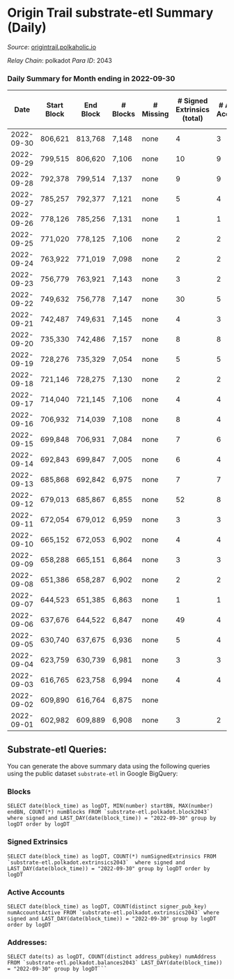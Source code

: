 # Origin Trail substrate-etl Summary (Daily)

_Source_: [origintrail.polkaholic.io](https://origintrail.polkaholic.io)

*Relay Chain*: polkadot
*Para ID*: 2043



### Daily Summary for Month ending in 2022-09-30


| Date | Start Block | End Block | # Blocks | # Missing | # Signed Extrinsics (total) | # Active Accounts | # Addresses with Balances | # Events | # Transfers | # XCM Transfers In | # XCM Transfers Out |
| ---- | ----------- | --------- | -------- | --------- | --------------------------- | ----------------- | ------------------------- | -------- | ----------- | ------------------ | ------------------- |
| 2022-09-30 | 806,621 | 813,768 | 7,148 | none | 4 | 3 | 2,986 | 14,452 | 116  |   |   |
| 2022-09-29 | 799,515 | 806,620 | 7,106 | none | 10 | 9 |  | 14,572 | 266  |   |   |
| 2022-09-28 | 792,378 | 799,514 | 7,137 | none | 9 | 9 |  | 14,624 | 263  |   |   |
| 2022-09-27 | 785,257 | 792,377 | 7,121 | none | 5 | 4 |  | 14,416 | 125  |   |   |
| 2022-09-26 | 778,126 | 785,256 | 7,131 | none | 1 | 1 |  | 14,304 | 29  |   |   |
| 2022-09-25 | 771,020 | 778,125 | 7,106 | none | 2 | 2 |  | 14,292 | 58  |   |   |
| 2022-09-24 | 763,922 | 771,019 | 7,098 | none | 2 | 2 |  | 14,275 | 58  |   |   |
| 2022-09-23 | 756,779 | 763,921 | 7,143 | none | 3 | 2 |  | 14,404 | 87  |   |   |
| 2022-09-22 | 749,632 | 756,778 | 7,147 | none | 30 | 5 |  | 14,777 | 205  |   |   |
| 2022-09-21 | 742,487 | 749,631 | 7,145 | none | 4 | 3 |  | 14,420 | 90  |   |   |
| 2022-09-20 | 735,330 | 742,486 | 7,157 | none | 8 | 8 |  | 14,624 | 233  |   |   |
| 2022-09-19 | 728,276 | 735,329 | 7,054 | none | 5 | 5 |  | 14,297 | 140  |   |   |
| 2022-09-18 | 721,146 | 728,275 | 7,130 | none | 2 | 2 |  | 14,340 | 59  |   |   |
| 2022-09-17 | 714,040 | 721,145 | 7,106 | none | 4 | 4 |  | 14,368 | 117  |   |   |
| 2022-09-16 | 706,932 | 714,039 | 7,108 | none | 8 | 4 |  | 14,476 | 186  |   |   |
| 2022-09-15 | 699,848 | 706,931 | 7,084 | none | 7 | 6 |  | 14,415 | 181  |   |   |
| 2022-09-14 | 692,843 | 699,847 | 7,005 | none | 6 | 4 |  | 14,222 | 154  |   |   |
| 2022-09-13 | 685,868 | 692,842 | 6,975 | none | 7 | 7 |  | 14,222 | 203  |   |   |
| 2022-09-12 | 679,013 | 685,867 | 6,855 | none | 52 | 8 |  | 14,560 | 377  |   |   |
| 2022-09-11 | 672,054 | 679,012 | 6,959 | none | 3 | 3 |  | 14,036 | 88  |   |   |
| 2022-09-10 | 665,152 | 672,053 | 6,902 | none | 4 | 4 |  | 13,963 | 119  |   |   |
| 2022-09-09 | 658,288 | 665,151 | 6,864 | none | 3 | 3 |  | 13,849 | 90  |   |   |
| 2022-09-08 | 651,386 | 658,287 | 6,902 | none | 2 | 2 |  | 13,884 | 58  |   |   |
| 2022-09-07 | 644,523 | 651,385 | 6,863 | none | 1 | 1 |  | 13,767 | 30  |   |   |
| 2022-09-06 | 637,676 | 644,522 | 6,847 | none | 49 | 4 |  | 14,307 | 170  |   |   |
| 2022-09-05 | 630,740 | 637,675 | 6,936 | none | 5 | 4 |  | 14,039 | 122  |   |   |
| 2022-09-04 | 623,759 | 630,739 | 6,981 | none | 3 | 3 |  | 14,079 | 87  |   |   |
| 2022-09-03 | 616,765 | 623,758 | 6,994 | none | 4 | 4 |  | 14,144 | 116  |   |   |
| 2022-09-02 | 609,890 | 616,764 | 6,875 | none |  |  |  | 13,754 |   |   |   |
| 2022-09-01 | 602,982 | 609,889 | 6,908 | none | 3 | 2 |  | 13,907 | 60  |   |   |

## Substrate-etl Queries:
You can generate the above summary data using the following queries using the public dataset `substrate-etl` in Google BigQuery:


### Blocks
```
SELECT date(block_time) as logDT, MIN(number) startBN, MAX(number) endBN, COUNT(*) numBlocks FROM `substrate-etl.polkadot.block2043`  where signed and LAST_DAY(date(block_time)) = "2022-09-30" group by logDT order by logDT
```


### Signed Extrinsics
```
SELECT date(block_time) as logDT, COUNT(*) numSignedExtrinsics FROM `substrate-etl.polkadot.extrinsics2043`  where signed and LAST_DAY(date(block_time)) = "2022-09-30" group by logDT order by logDT
```


### Active Accounts
```
SELECT date(block_time) as logDT, COUNT(distinct signer_pub_key) numAccountsActive FROM `substrate-etl.polkadot.extrinsics2043` where signed and LAST_DAY(date(block_time)) = "2022-09-30" group by logDT order by logDT
```


### Addresses:
```
SELECT date(ts) as logDT, COUNT(distinct address_pubkey) numAddress FROM `substrate-etl.polkadot.balances2043` LAST_DAY(date(block_time)) = "2022-09-30" group by logDT```

